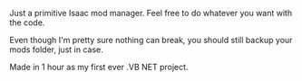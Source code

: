 Just a primitive Isaac mod manager.
Feel free to do whatever you want with the code.

Even though I'm pretty sure nothing can break, you should still backup your mods folder, just in case.

Made in 1 hour as my first ever .VB NET project.
